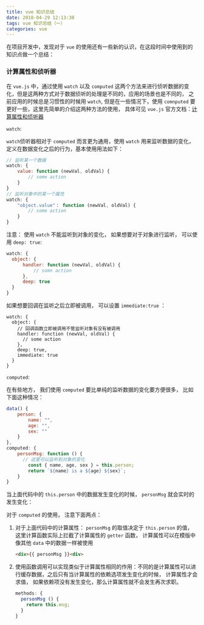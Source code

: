 ```yaml
---
title: vue 知识总结
date: 2018-04-29 12:13:38
tags: vue 知识总结（一）
categories: vue
---
```


在项目开发中，发现对于 `vue` 的使用还有一些新的认识，在这段时间中使用到的知识点做一个总结：

###  计算属性和侦听器 

在  `vue.js` 中，通过使用 `watch` 以及 `computed` 这两个方法来进行侦听数据的变化，但是这两种方式对于数据侦听的处理是不同的，应用的场景也是不同的， 之前应用的时候总是习惯性的时候用 `watch`, 但是在一些情况下，使用 `comnputed` 要更好一些，这里先简单的介绍这两种方法的使用， 具体可见 `vue.js` 官方文档：[计算属性和侦听器](https://cn.vuejs.org/v2/guide/computed.html#%E4%BE%A6%E5%90%AC%E5%99%A8) 

`watch`:

`watch`侦听器相对于 `computed` 而言更为通用，使用 `watch` 用来监听数据的变化， 定义在数据变化之后的行为，基本使用用法如下：

```javascript
// 监听某一个数据
watch: {
    value: function (newVal, oldVal) {
        // some action
    }
}
// 监听对象中的某一个属性
watch: {
    "object.value"： function (newVal, oldVal) {
        // some action
    }
}
```

注意： 使用 `watch` 不能监听到对象的变化， 如果想要对于对象进行监听， 可以使用 `deep: true`:

```javascript
watch: {
  object: {
      handler: function (newVal, oldVal) {
          // somn action
      },
      deep: true
  }
}
```

如果想要回调在监听之后立即被调用， 可以设置 `immediate:true` ：

```vue
watch: {
  object: {
    // 回调函数立即被调用不管监听对象有没有被调用
    handler: function (newVal, oldVal) {
      // some action
    },
    deep: true,
    immediate: true
  }
}
```



`computed`:

在有些地方， 我们使用 `computed` 要比单纯的监听数据的变化要方便很多， 比如下面这种情况：

```javascript
data() {
    person: {
        name: "",
        age: "",
        sex: ""
    }
},
computed: {
    personMsg: function () {
      // 这里可以监听到对象的变化
        const { name, age, sex } = this.person;
        return `${name} is a ${age} ${sex}`;
    }
}
```

当上面代码中的 `this.person` 中的数据发生变化的时候， `personMsg` 就会实时的发生变化：

对于 `computed` 的使用， 注意下面两点：

1. 对于上面代码中的计算属性： `personMsg` 的取值决定于 `this.person` 的值， 这里计算函数实际上拦截了计算属性的 `getter` 函数， 计算属性可以在模版中像其他 `data` 中的数据一样被使用

   ```html
   <div>{{ personMsg }}<div>
   ```

2. 使用函数调用可以实现类似于计算属性相同的作用：不同的是计算属性可以进行缓存数据，之后只有当计算属性的依赖选项发生变化的时候， 计算属性才会求值， 如果依赖项没有发生变化，那么计算属性就不会发生再次求职。

   ```javascript
   methods: {
     personMsg () {
       return this.msg;
     }
   }
   ```